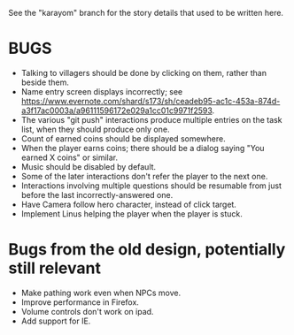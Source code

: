 See the "karayom" branch for the story details that used to be written here.

BUGS
====
* Talking to villagers should be done by clicking on them, rather than beside them.
* Name entry screen displays incorrectly; see https://www.evernote.com/shard/s173/sh/ceadeb95-ac1c-453a-874d-a3f17ac0003a/a96111596172e029a1cc01c9971f2593.
* The various "git push" interactions produce multiple entries on the task list, when they should produce only one.
* Count of earned coins should be displayed somewhere.
* When the player earns coins; there should be a dialog saying "You earned X coins" or similar.
* Music should be disabled by default.
* Some of the later interactions don't refer the player to the next one.
* Interactions involving multiple questions should be resumable from just before the last incorrectly-answered one.
* Have Camera follow hero character, instead of click target.
* Implement Linus helping the player when the player is stuck.

Bugs from the old design, potentially still relevant
====================================================
* Make pathing work even when NPCs move.
* Improve performance in Firefox.
* Volume controls don't work on ipad.
* Add support for IE.